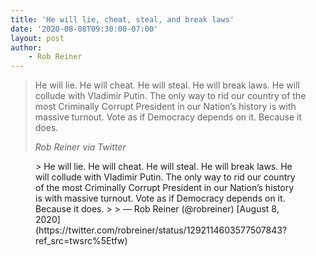 ```yaml
---
title: 'He will lie, cheat, steal, and break laws'
date: '2020-08-08T09:30:00-07:00'
layout: post
author:
	- Rob Reiner
---
```


> He will lie. He will cheat. He will steal. He will break laws. He will collude with Vladimir Putin. The only way to rid our country of the most Criminally Corrupt President in our Nation’s history is with massive turnout. Vote as if Democracy depends on it. Because it does.
>
> <cite>Rob Reiner via Twitter</cite>

<figure class="wp-block-embed is-type-rich is-provider-twitter wp-block-embed-twitter"><div class="wp-block-embed__wrapper">> He will lie. He will cheat. He will steal. He will break laws. He will collude with Vladimir Putin. The only way to rid our country of the most Criminally Corrupt President in our Nation’s history is with massive turnout. Vote as if Democracy depends on it. Because it does.
>
> — Rob Reiner (@robreiner) [August 8, 2020](https://twitter.com/robreiner/status/1292114603577507843?ref_src=twsrc%5Etfw)

<script async="" charset="utf-8" src="https://platform.twitter.com/widgets.js"></script></div></figure>
